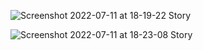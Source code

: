 ![Screenshot 2022-07-11 at 18-19-22 Story](https://user-images.githubusercontent.com/83463146/178279792-2cd6d82d-0e93-44b5-a526-4c3a6fcba43d.png)






![Screenshot 2022-07-11 at 18-23-08 Story](https://user-images.githubusercontent.com/83463146/178280163-9052b74d-ad79-4a14-b688-d6587c2cb7d5.png)
